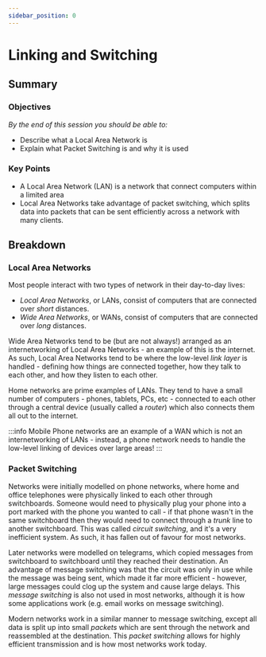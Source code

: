 ```yaml
---
sidebar_position: 0
---
```


# Linking and Switching

## Summary

### Objectives
*By the end of this session you should be able to:*
* Describe what a Local Area Network is
* Explain what Packet Switching is and why it is used

### Key Points
* A Local Area Network (LAN) is a network that connect computers within a limited area
* Local Area Networks take advantage of packet switching, which splits data into packets that can be sent efficiently across a network with many clients.

## Breakdown
### Local Area Networks
Most people interact with two types of network in their day-to-day lives:
* *Local Area Networks*, or LANs, consist of computers that are connected over *short* distances.
* *Wide Area Networks*, or WANs, consist of computers that are connected over *long* distances.

Wide Area Networks tend to be (but are not always!) arranged as an internetworking of Local Area Networks - an example of this is the internet. As such, Local Area Networks tend to be where the low-level *link layer* is handled - defining how things are connected together, how they talk to each other, and how they listen to each other.

Home networks are prime examples of LANs. They tend to have a small number of computers - phones, tablets, PCs, etc - connected to each other through a central device (usually called a *router*) which also connects them all out to the internet.

:::info
Mobile Phone networks are an example of a WAN which is not an internetworking of LANs - instead, a phone network needs to handle the low-level linking of devices over large areas!
:::

### Packet Switching
Networks were initially modelled on phone networks, where home and office telephones were physically linked to each other through switchboards. Someone would need to physically plug your phone into a port marked with the phone you wanted to call - if that phone wasn't in the same switchboard then they would need to connect through a *trunk* line to another switchboard. This was called *circuit switching*, and it's a very inefficient system. As such, it has fallen out of favour for most networks.

Later networks were modelled on telegrams, which copied messages from switchboard to switchboard until they reached their destination. An advantage of message switching was that the circuit was only in use while the message was being sent, which made it far more efficient - however, large messages could clog up the system and cause large delays. This *message switching* is also not used in most networks, although it is how some applications work (e.g. email works on message switching).

Modern networks work in a similar manner to message switching, except all data is split up into small *packets* which are sent through the network and reassembled at the destination. This *packet switching* allows for highly efficient transmission and is how most networks work today.